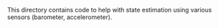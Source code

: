 This directory contains code to help with state estimation using various sensors (barometer, accelerometer).
